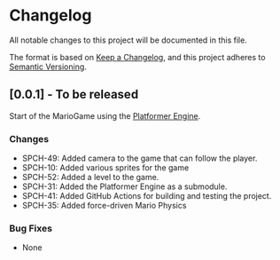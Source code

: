 # Changelog

All notable changes to this project will be documented in this file.

The format is based on [Keep a Changelog](https://keepachangelog.com/en/1.0.0/),
and this project adheres to [Semantic Versioning](https://semver.org/spec/v2.0.0.html).

## [0.0.1] - To be released

Start of the MarioGame using the [Platformer Engine](https://github.com/SPC-H-Avans/PlatformerEngine).

### Changes

- SPCH-49: Added camera to the game that can follow the player.
- SPCH-10: Added various sprites for the game
- SPCH-52: Added a level to the game.
- SPCH-31: Added the Platformer Engine as a submodule.
- SPCH-41: Added GitHub Actions for building and testing the project.
- SPCH-35: Added force-driven Mario Physics

### Bug Fixes

- None
